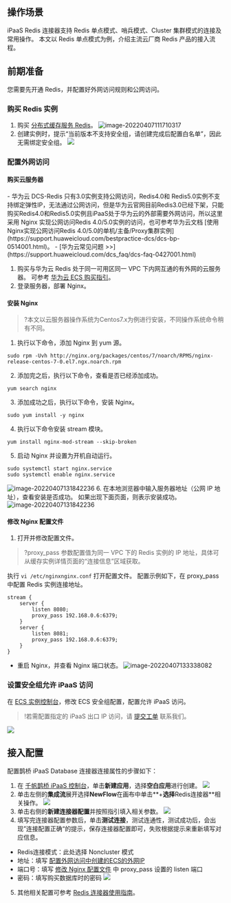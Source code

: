 ## 操作场景
iPaaS Redis 连接器支持 Redis 单点模式、哨兵模式、Cluster 集群模式的连接及常用操作。
本文以 Redis 单点模式为例，介绍主流云厂商 Redis 产品的接入流程。


## 前期准备
您需要先开通 Redis，并配置好外网访问规则和公网访问。

###  购买 Redis 实例

1. 购买 [分布式缓存服务 Redis](https://support.huaweicloud.com/usermanual-dcs/dcs-ug-0312003.html)。
![image-20220407111710317](https://qcloudimg.tencent-cloud.cn/raw/6fae405c9ec28cb4b822140ff2ab1442.png)
2. 创建实例时，提示“当前版本不支持安全组，请创建完成后配置白名单”，因此无需绑定安全组。
![](https://qcloudimg.tencent-cloud.cn/raw/6d7b57492cd60f1a261edbc2187c131b.png)

### 配置外网访问
#### 购买云服务器

<dx-alert infotype="explain" title="DCS 实例支持公网访问吗？">
- 华为云 DCS-Redis 只有3.0实例支持公网访问，Redis4.0和 Redis5.0实例不支持绑定弹性IP，无法通过公网访问，但是华为云官网目前Redis3.0已经下架，只能购买Redis4.0和Redis5.0实例且iPaaS处于华为云的外部需要外网访问，所以这里采用 Nginx 实现公网访问Redis 4.0/5.0实例的访问，也可参考华为云文档 [使用Nginx实现公网访问Redis 4.0/5.0的单机/主备/Proxy集群实例](https://support.huaweicloud.com/bestpractice-dcs/dcs-bp-0514001.html)。
- [华为云常见问题 >>](https://support.huaweicloud.com/dcs_faq/dcs-faq-0427001.html)
</dx-alert>


1. 购买与华为云 Redis 处于同一可用区同一 VPC 下内网互通的有外网的云服务器[](id:method2)。
可参考 [华为云 ECS 购买指引](https://support.huaweicloud.com/qs-ecs/zh-cn_topic_0163540195.html)。
2. 登录服务器，部署 Nginx。

#### 安装 Nginx
>?本文以云服务器操作系统为Centos7.x为例进行安装，不同操作系统命令稍有不同。

1. 执行以下命令，添加 Nginx 到 yum 源。
 ```
sudo rpm -Uvh http://nginx.org/packages/centos/7/noarch/RPMS/nginx-release-centos-7-0.el7.ngx.noarch.rpm
```
2. 添加完之后，执行以下命令，查看是否已经添加成功。
```
yum search nginx
```
3. 添加成功之后，执行以下命令，安装 Nginx。
```
sudo yum install -y nginx
```
4. 执行以下命令安装 stream 模块。
```
yum install nginx-mod-stream --skip-broken
```
5. 启动 Nginx 并设置为开机自动运行。
```
sudo systemctl start nginx.service
sudo systemctl enable nginx.service
```
![image-20220407131842236](https://qcloudimg.tencent-cloud.cn/raw/f38cfb0f54acdf9dc64e1eba72e7c812.png)
6. 在本地浏览器中输入服务器地址（公网 IP 地址），查看安装是否成功。
如果出现下面页面，则表示安装成功。
![image-20220407131842236](https://qcloudimg.tencent-cloud.cn/raw/f38cfb0f54acdf9dc64e1eba72e7c812.png)

#### 修改 Nginx 配置文件
1. 打开并修改配置文件[](id:method1)。
>?proxy_pass 参数配置值为同一 VPC 下的 Redis 实例的 IP 地址，具体可从缓存实例详情页面的“连接信息”区域获取。
>
执行 `vi /etc/nginxnginx.conf` 打开配置文件。
配置示例如下，在 proxy_pass 中配置 Redis 实例连接地址。
```
stream {
    server {
        listen 8080;
        proxy_pass 192.168.0.6:6379;
    }
    server {
        listen 8081;
        proxy_pass 192.168.0.6:6379;
    }
}
```
- 重启 Nginx，并查看 Nginx 端口状态。
![image-20220407133338082](https://qcloudimg.tencent-cloud.cn/raw/563c8950bad1ba7a2fcd257b659c2a09.png)


### 设置安全组允许 iPaaS 访问

在 [ECS 实例控制台](https://console.huaweicloud.com/ecm/?agencyId=344eb50173f9430489ff1be6c4769e54&region=cn-south-1&locale=zh-cn#/ecs/manager/vmList)，修改 ECS 安全组配置，配置允许 iPaaS 访问。
>!若需配置指定的 iPaaS 出口 IP 访问，请 [提交工单](https://console.cloud.tencent.com/workorder/category) 联系我们。
>
![](https://qcloudimg.tencent-cloud.cn/raw/4e399b110eb0104d8d3705fa546d288f.png)

## 接入配置
配置鹊桥 iPaaS Database 连接器连接属性的步骤如下：

1. 在 [千帆鹊桥 iPaaS 控制台](https://console.cloud.tencent.com/ipaas)，单击**新建应用**，选择**空白应用**进行创建。
![](https://qcloudimg.tencent-cloud.cn/raw/f0e3a02558a61e6168e4a6c993931820.png)
2. 单击左侧的**集成流**展开选择**NewFlow**在画布中单击**+**选择**Redis连接器**相关操作。
![](https://qcloudimg.tencent-cloud.cn/raw/865f5d010b10fd5084f3c02d121e9d48.png)
3. 单击右侧的**新建连接器配置**并按照指引填入相关参数。
![](https://qcloudimg.tencent-cloud.cn/raw/b1a4c023f49bc1192b8c7b1a4347dc68.png)
4. 填写完连接器配置参数后，单击**测试连接**，测试连通性，测试成功后，会出现”连接配置正确“的提示，保存连接器配置即可，失败根据提示来重新填写对应信息。
 - Redis连接模式：此处选择 Noncluster 模式
 - 地址：填写 [配置外网访问中创建的ECS的外网IP](#method2)
 - 端口号：填写 [修改 Nginx 配置文件](#method1) 中 proxy_pass 设置的 listen 端口
 - 密码：填写购买数据库时的密码
![](https://qcloudimg.tencent-cloud.cn/raw/7b736e3781c8d4d65fb2f615a58bfab3.png)
5. 其他相关配置可参考 [Redis 连接器使用指南](https://cloud.tencent.com/document/product/1270/55479)。


